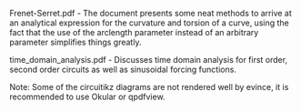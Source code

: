 Frenet-Serret.pdf - The document presents some neat methods to arrive at an analytical
expression for the curvature and torsion of a curve, using the fact that the use of the
arclength parameter instead of an arbitrary parameter simplifies things greatly.

time_domain_analysis.pdf - Discusses time domain analysis for first order, second order 
circuits as well as sinusoidal forcing functions.

Note: Some of the circuitikz diagrams are not rendered well by evince, it is recommended
to use Okular or qpdfview.
